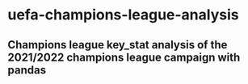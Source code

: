 # uefa-champions-league-analysis

## Champions league key_stat analysis of the 2021/2022 champions league campaign with pandas
